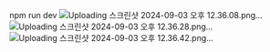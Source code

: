 npm run dev
![Uploading 스크린샷 2024-09-03 오후 12.36.08.png…]()
![Uploading 스크린샷 2024-09-03 오후 12.36.28.png…]()
![Uploading 스크린샷 2024-09-03 오후 12.36.42.png…]()
